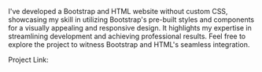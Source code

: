 I've developed a Bootstrap and HTML website without custom CSS, showcasing my skill in utilizing Bootstrap's pre-built styles and components for a visually appealing and responsive design. It highlights my expertise in streamlining development and achieving professional results. Feel free to explore the project to witness Bootstrap and HTML's seamless integration.

Project Link:
